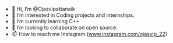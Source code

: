 - 👋 Hi, I’m @Ojasvipattanaik
- 👀 I’m interested in Coding projects and internships.
- 🌱 I’m currently learning C++
- 💞️ I’m looking to collaborate on open source.
- 📫 How to reach me Instagram (www.instagram.com/ojasvip_22)

